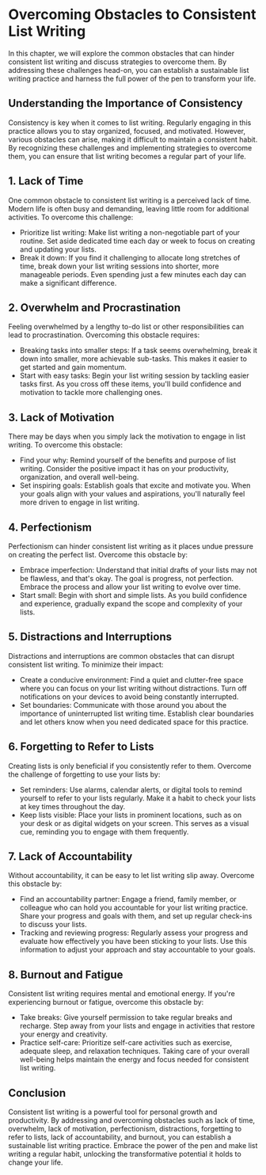 # Overcoming Obstacles to Consistent List Writing

In this chapter, we will explore the common obstacles that can hinder consistent list writing and discuss strategies to overcome them. By addressing these challenges head-on, you can establish a sustainable list writing practice and harness the full power of the pen to transform your life.

## Understanding the Importance of Consistency

Consistency is key when it comes to list writing. Regularly engaging in this practice allows you to stay organized, focused, and motivated. However, various obstacles can arise, making it difficult to maintain a consistent habit. By recognizing these challenges and implementing strategies to overcome them, you can ensure that list writing becomes a regular part of your life.

## 1\. Lack of Time

One common obstacle to consistent list writing is a perceived lack of time. Modern life is often busy and demanding, leaving little room for additional activities. To overcome this challenge:

- Prioritize list writing: Make list writing a non-negotiable part of your routine. Set aside dedicated time each day or week to focus on creating and updating your lists.
- Break it down: If you find it challenging to allocate long stretches of time, break down your list writing sessions into shorter, more manageable periods. Even spending just a few minutes each day can make a significant difference.

## 2\. Overwhelm and Procrastination

Feeling overwhelmed by a lengthy to-do list or other responsibilities can lead to procrastination. Overcoming this obstacle requires:

- Breaking tasks into smaller steps: If a task seems overwhelming, break it down into smaller, more achievable sub-tasks. This makes it easier to get started and gain momentum.
- Start with easy tasks: Begin your list writing session by tackling easier tasks first. As you cross off these items, you'll build confidence and motivation to tackle more challenging ones.

## 3\. Lack of Motivation

There may be days when you simply lack the motivation to engage in list writing. To overcome this obstacle:

- Find your why: Remind yourself of the benefits and purpose of list writing. Consider the positive impact it has on your productivity, organization, and overall well-being.
- Set inspiring goals: Establish goals that excite and motivate you. When your goals align with your values and aspirations, you'll naturally feel more driven to engage in list writing.

## 4\. Perfectionism

Perfectionism can hinder consistent list writing as it places undue pressure on creating the perfect list. Overcome this obstacle by:

- Embrace imperfection: Understand that initial drafts of your lists may not be flawless, and that's okay. The goal is progress, not perfection. Embrace the process and allow your list writing to evolve over time.
- Start small: Begin with short and simple lists. As you build confidence and experience, gradually expand the scope and complexity of your lists.

## 5\. Distractions and Interruptions

Distractions and interruptions are common obstacles that can disrupt consistent list writing. To minimize their impact:

- Create a conducive environment: Find a quiet and clutter-free space where you can focus on your list writing without distractions. Turn off notifications on your devices to avoid being constantly interrupted.
- Set boundaries: Communicate with those around you about the importance of uninterrupted list writing time. Establish clear boundaries and let others know when you need dedicated space for this practice.

## 6\. Forgetting to Refer to Lists

Creating lists is only beneficial if you consistently refer to them. Overcome the challenge of forgetting to use your lists by:

- Set reminders: Use alarms, calendar alerts, or digital tools to remind yourself to refer to your lists regularly. Make it a habit to check your lists at key times throughout the day.
- Keep lists visible: Place your lists in prominent locations, such as on your desk or as digital widgets on your screen. This serves as a visual cue, reminding you to engage with them frequently.

## 7\. Lack of Accountability

Without accountability, it can be easy to let list writing slip away. Overcome this obstacle by:

- Find an accountability partner: Engage a friend, family member, or colleague who can hold you accountable for your list writing practice. Share your progress and goals with them, and set up regular check-ins to discuss your lists.
- Tracking and reviewing progress: Regularly assess your progress and evaluate how effectively you have been sticking to your lists. Use this information to adjust your approach and stay accountable to your goals.

## 8\. Burnout and Fatigue

Consistent list writing requires mental and emotional energy. If you're experiencing burnout or fatigue, overcome this obstacle by:

- Take breaks: Give yourself permission to take regular breaks and recharge. Step away from your lists and engage in activities that restore your energy and creativity.
- Practice self-care: Prioritize self-care activities such as exercise, adequate sleep, and relaxation techniques. Taking care of your overall well-being helps maintain the energy and focus needed for consistent list writing.

## Conclusion

Consistent list writing is a powerful tool for personal growth and productivity. By addressing and overcoming obstacles such as lack of time, overwhelm, lack of motivation, perfectionism, distractions, forgetting to refer to lists, lack of accountability, and burnout, you can establish a sustainable list writing practice. Embrace the power of the pen and make list writing a regular habit, unlocking the transformative potential it holds to change your life.
